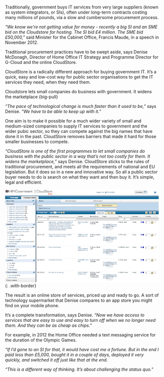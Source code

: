 Traditionally, government buys IT services from very large suppliers (known as system integrators, or SIs), often under long-term contracts costing many millions of pounds, via a slow and cumbersome procurement process.

*"We know we're not getting value for money - recently a big SI and an SME bid on the Cloudstore for hosting. The SI bid £4 million. The SME bid £50,000,"* said Minister for the Cabinet Office, Francis Maude, in a speech in November 2012.

Traditional procurement practices have to be swept aside, says Denise McDonagh, Director of Home Office IT Strategy and Programme Director for G-Cloud and the online CloudStore.

CloudStore is a radically different approach for buying government IT. It’s a quick, easy and low-cost way for public sector organisations to get the IT services they need, when they need them.

Cloudstore lets small companies do business with government. It widens the marketplace
{big-pull}

*“The pace of technological change is much faster than it used to be,”* says Denise. *“We have to be able to keep up with it.”*

One aim is to make it possible for a much wider variety of small and medium-sized companies to supply IT services to government and the wider pubic sector, so they can compete against the big names that have done it in the past. CloudStore removes barriers that made it hard for those smaller businesses to compete.

*“CloudStore is one of the first programmes to let small companies do business with the public sector in a way that’s not too costly for them. It widens the marketplace,”* says Denise. CloudStore sticks to the rules of traditional procurement, and meets all the requirements of national and EU legislation. But it does so in a new and innovative way.
So all a public sector buyer needs to do is search on what they want and then buy it. It’s simple, legal and efficient.

[![CloudStore](/assets/images/strategy/case-studies/procurement/procurement--cloudstore.png)](http://gcloud.civilservice.gov.uk/cloudstore/)
{: .with-border}

The result is an online store of services, priced up and ready to go. A sort of technology supermarket that Denise compares to an app store you might find on your mobile phone.

It’s a complete transformation, says Denise. *“Now we have access to services that are easy to use and easy to turn off when we no longer need them. And they can be as cheap as chips.”*

For example, in 2012 the Home Office needed a text messaging service for the duration of the Olympic Games. 

*“If I’d gone to an SI for that, it would have cost me a fortune. But in the end I paid less than £5,000, bought it in a couple of days, deployed it very quickly, and switched it off just like that at the end.*

*“This is a different way of thinking. It’s about challenging the status quo.”*
